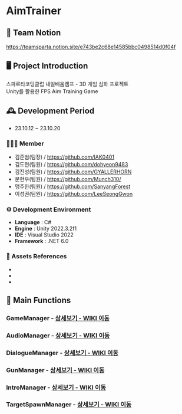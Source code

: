 # AimTrainer

## 🎇 Team Notion

https://teamsparta.notion.site/e743be2c68e14585bbc0498514d0f04f


## 🖥️ Project Introduction
스파르타코딩클럽 내일배움캠프 - 3D 게임 심화 프로젝트<br> 
Unity를 활용한 FPS Aim Training Game
<br>

## 🕰️ Development Period
* 23.10.12 ~ 23.10.20

### 🧑‍🤝‍🧑 Member
 - 김준범(팀장) / https://github.com/IAK0401
 - 김도현(팀원) / https://github.com/dohyeon9483
 - 김진성(팀원) / https://github.com/GYALLERHORN
 - 문현우(팀원) / https://github.com/Munch310/
 - 맹주한(팀원) / https://github.com/SanyangForest
 - 이성권(팀원) / https://github.com/LeeSeongGwon

### ⚙️ Development Environment
- **Language** : C#
- **Engine** : Unity 2022.3.2f1
- **IDE** : Visual Studio 2022
- **Framework** : .NET 6.0

### 📜 Assets References
- 
-
-

## 📌 Main Functions
###  GameManager - <a href="" >상세보기 - WIKI 이동</a>
###  AudioManager - <a href="" >상세보기 - WIKI 이동</a>
###  DialogueManager - <a href="" >상세보기 - WIKI 이동</a>
###  GunManager - <a href="" >상세보기 - WIKI 이동</a>
###  IntroManager - <a href="" >상세보기 - WIKI 이동</a>
###  TargetSpawnManager - <a href="" >상세보기 - WIKI 이동</a>

